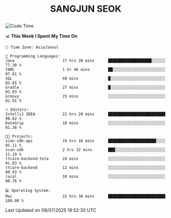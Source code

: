 <h1>
 <p align="center">
   SANGJUN SEOK
 </p>
</h1>

<!--START_SECTION:waka-->
![Code Time](http://img.shields.io/badge/Code%20Time-4%2C471%20hrs%2043%20mins-blue)

📊 **This Week I Spent My Time On** 

```text
🕑︎ Time Zone: Asia/Seoul

💬 Programming Languages: 
Java                     17 hrs 30 mins      ███████████████████░░░░░░   77.30 % 
YAML                     1 hr 46 mins        ██░░░░░░░░░░░░░░░░░░░░░░░   07.81 % 
SQL                      49 mins             █░░░░░░░░░░░░░░░░░░░░░░░░   03.65 % 
Gradle                   27 mins             █░░░░░░░░░░░░░░░░░░░░░░░░   02.03 % 
Groovy                   25 mins             ░░░░░░░░░░░░░░░░░░░░░░░░░   01.91 % 

🔥 Editors: 
IntelliJ IDEA            22 hrs 20 mins      █████████████████████████   98.62 % 
DataGrip                 18 mins             ░░░░░░░░░░░░░░░░░░░░░░░░░   01.38 % 

🐱‍💻 Projects: 
scan-sdk-api             19 hrs 16 mins      █████████████████████░░░░   85.11 % 
scan-sdk                 2 hrs 32 mins       ███░░░░░░░░░░░░░░░░░░░░░░   11.19 % 
ttcare-backend-tele      24 mins             ░░░░░░░░░░░░░░░░░░░░░░░░░   01.83 % 
ttcare-backend           12 mins             ░░░░░░░░░░░░░░░░░░░░░░░░░   00.93 % 
local                    10 mins             ░░░░░░░░░░░░░░░░░░░░░░░░░   00.76 % 

💻 Operating System: 
Mac                      22 hrs 38 mins      █████████████████████████   100.00 % 
```


 Last Updated on 08/07/2025 18:52:30 UTC
<!--END_SECTION:waka-->
